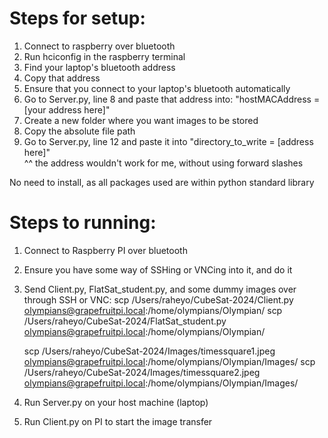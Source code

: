 # Steps for setup:

1. Connect to raspberry over bluetooth
2. Run hciconfig in the raspberry terminal
3. Find your laptop's bluetooth address
4. Copy that address
5. Ensure that you connect to your laptop's bluetooth automatically
6. Go to Server.py, line 8 and paste that address into: "hostMACAddress = [your address here]"
7. Create a new folder where you want images to be stored
8. Copy the absolute file path
9. Go to Server.py, line 12 and paste it into "directory_to_write = [address here]"\
   ^^ the address wouldn't work for me, without using forward slashes

No need to install, as all packages used are within python standard library

# Steps to running:

1. Connect to Raspberry PI over bluetooth
2. Ensure you have some way of SSHing or VNCing into it, and do it
3. Send Client.py, FlatSat_student.py, and some dummy images over through SSH or VNC:
   scp /Users/raheyo/CubeSat-2024/Client.py olympians@grapefruitpi.local:/home/olympians/Olympian/
   scp /Users/raheyo/CubeSat-2024/FlatSat_student.py olympians@grapefruitpi.local:/home/olympians/Olympian/

   scp /Users/raheyo/CubeSat-2024/Images/timessquare1.jpeg olympians@grapefruitpi.local:/home/olympians/Olympian/Images/
   scp /Users/raheyo/CubeSat-2024/Images/timessquare2.jpeg olympians@grapefruitpi.local:/home/olympians/Olympian/Images/

4. Run Server.py on your host machine (laptop)
5. Run Client.py on PI to start the image transfer
